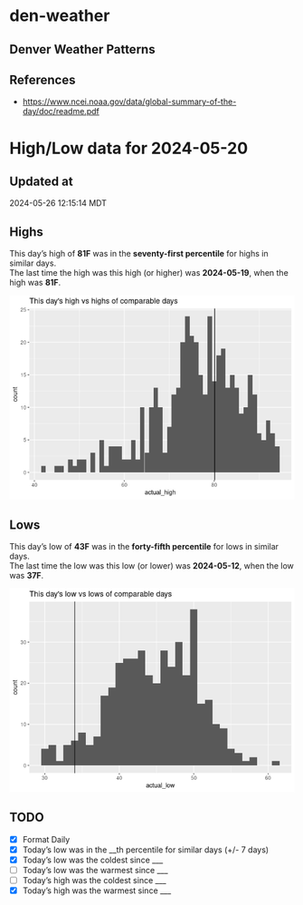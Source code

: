

# den-weather

## Denver Weather Patterns

## References

- <https://www.ncei.noaa.gov/data/global-summary-of-the-day/doc/readme.pdf>

# High/Low data for 2024-05-20

## Updated at

2024-05-26 12:15:14 MDT

## Highs

This day’s high of **81F** was in the **seventy-first percentile** for
highs in similar days.  
The last time the high was this high (or higher) was **2024-05-19**,
when the high was **81F**.

![](readme_files/figure-commonmark/unnamed-chunk-4-1.png)

## Lows

This day’s low of **43F** was in the **forty-fifth percentile** for lows
in similar days.  
The last time the low was this low (or lower) was **2024-05-12**, when
the low was **37F**.

![](readme_files/figure-commonmark/unnamed-chunk-6-1.png)

## TODO

- [x] Format Daily
- [x] Today’s low was in the \_\_th percentile for similar days (+/- 7
  days)
- [x] Today’s low was the coldest since \_\_\_
- [ ] Today’s low was the warmest since \_\_\_
- [ ] Today’s high was the coldest since \_\_\_
- [x] Today’s high was the warmest since \_\_\_
